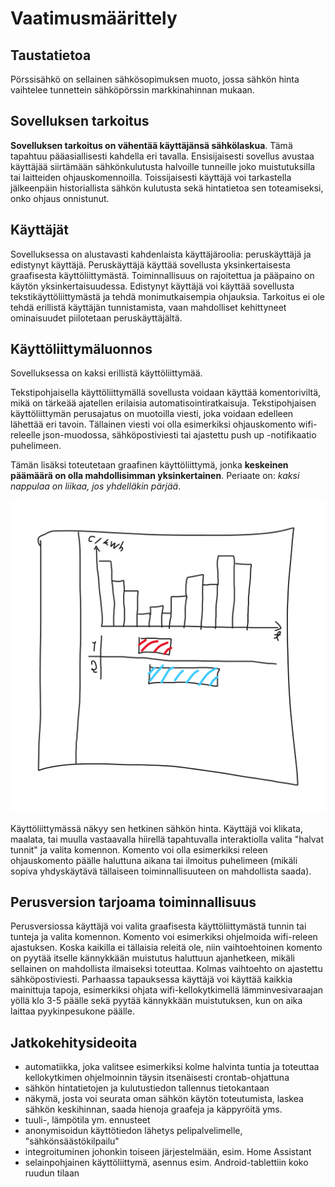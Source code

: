 # Vaatimusmäärittely

## Taustatietoa

Pörssisähkö on sellainen sähkösopimuksen muoto, jossa sähkön hinta vaihtelee
tunnettein sähköpörssin markkinahinnan mukaan.

## Sovelluksen tarkoitus

**Sovelluksen tarkoitus on vähentää käyttäjänsä sähkölaskua**. Tämä tapahtuu
pääasiallisesti kahdella eri tavalla. Ensisijaisesti sovellus avustaa käyttäjää
siirtämään sähkönkulutusta halvoille tunneille joko muistutuksilla tai
laitteiden ohjauskomennoilla. Toissijaisesti käyttäjä voi tarkastella
jälkeenpäin historiallista sähkön kulutusta sekä hintatietoa sen toteamiseksi,
onko ohjaus onnistunut.

## Käyttäjät

Sovelluksessa on alustavasti kahdenlaista käyttäjäroolia: peruskäyttäjä ja
edistynyt käyttäjä. Peruskäyttäjä käyttää sovellusta yksinkertaisesta
graafisesta käyttöliittymästä. Toiminnallisuus on rajoitettua ja pääpaino on
käytön yksinkertaisuudessa. Edistynyt käyttäjä voi käyttää sovellusta
tekstikäyttöliittymästä ja tehdä monimutkaisempia ohjauksia. Tarkoitus ei ole
tehdä erillistä käyttäjän tunnistamista, vaan mahdolliset kehittyneet
ominaisuudet piilotetaan peruskäyttäjältä.

## Käyttöliittymäluonnos

Sovelluksessa on kaksi erillistä käyttöliittymää.

Tekstipohjaisella käyttöliittymällä sovellusta voidaan käyttää komentoriviltä,
mikä on tärkeää ajatellen erilaisia automatisointiratkaisuja. Tekstipohjaisen
käyttöliittymän perusajatus on muotoilla viesti, joka voidaan edelleen lähettää
eri tavoin. Tällainen viesti voi olla esimerkiksi ohjauskomento wifi-releelle
json-muodossa, sähköpostiviesti tai ajastettu push up -notifikaatio puhelimeen.

Tämän lisäksi toteutetaan graafinen käyttöliittymä, jonka **keskeinen päämäärä
on olla mahdollisimman yksinkertainen**. Periaate on: *kaksi nappulaa on liikaa,
jos yhdelläkin pärjää*.

![gui_luonnos](gui_luonnos.png)

Käyttöliittymässä näkyy sen hetkinen sähkön hinta. Käyttäjä voi klikata,
maalata, tai muulla vastaavalla hiirellä tapahtuvalla interaktiolla valita
"halvat tunnit" ja valita komennon. Komento voi olla esimerkiksi releen
ohjauskomento päälle haluttuna aikana tai ilmoitus puhelimeen (mikäli sopiva
yhdyskäytävä tällaiseen toiminnallisuuteen on mahdollista saada).

## Perusversion tarjoama toiminnallisuus

Perusversiossa käyttäjä voi valita graafisesta käyttöliittymästä tunnin tai
tunteja ja valita komennon. Komento voi esimerkiksi ohjelmoida wifi-releen
ajastuksen. Koska kaikilla ei tällaisia releitä ole, niin vaihtoehtoinen komento
on pyytää itselle kännykkään muistutus haluttuun ajanhetkeen, mikäli sellainen
on mahdollista ilmaiseksi toteuttaa. Kolmas vaihtoehto on ajastettu
sähköpostiviesti. Parhaassa tapauksessa käyttäjä voi käyttää kaikkia mainittuja
tapoja, esimerkiksi ohjata wifi-kellokytkimellä lämminvesivaraajan yöllä klo 3-5
päälle sekä pyytää kännykkään muistutuksen, kun on aika laittaa pyykinpesukone
päälle.

## Jatkokehitysideoita

- automatiikka, joka valitsee esimerkiksi kolme halvinta tuntia ja toteuttaa
  kellokytkimen ohjelmoinnin täysin itsenäisesti crontab-ohjattuna
- sähkön hintatietojen ja kulutustiedon tallennus tietokantaan
- näkymä, josta voi seurata oman sähkön käytön toteutumista, laskea sähkön
  keskihinnan, saada hienoja graafeja ja käppyröitä yms.
- tuuli-, lämpötila ym. ennusteet
- anonymisoidun käyttötiedon lähetys pelipalvelimelle, "sähkönsäästökilpailu"
- integroituminen johonkin toiseen järjestelmään, esim. Home Assistant
- selainpohjainen käyttöliittymä, asennus esim. Android-tablettiin koko ruudun
  tilaan
